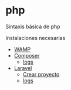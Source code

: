 # php
Sintaxis básica de php

Instalaciones necesarias

- [WAMP](./intro/wamp.md)
- [Composer](./intro/composer.md)
    - [logs](./intro/composer-installation.bash)
- [Laravel]()
    - [Crear proyecto](./intro/create-laravel-project.md)
    - [logs](./intro/create-laravel-project.bash)
